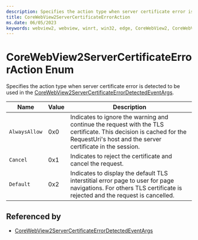 ```yaml
---
description: Specifies the action type when server certificate error is detected to be used in the CoreWebView2ServerCertificateErrorDetectedEventArgs.
title: CoreWebView2ServerCertificateErrorAction
ms.date: 06/05/2023
keywords: webview2, webview, winrt, win32, edge, CoreWebView2, CoreWebView2Controller, browser control, edge html, CoreWebView2ServerCertificateErrorAction
---
```


# CoreWebView2ServerCertificateErrorAction Enum

Specifies the action type when server certificate error is detected to be used in the [CoreWebView2ServerCertificateErrorDetectedEventArgs](corewebview2servercertificateerrordetectedeventargs.md).

| Name |  Value | Description |
|--|--|--|
|`AlwaysAllow` | 0x0  |  Indicates to ignore the warning and continue the request with the TLS certificate. This decision is cached for the RequestUri's host and the server certificate in the session.|
|`Cancel` | 0x1  |  Indicates to reject the certificate and cancel the request.|
|`Default` | 0x2  |  Indicates to display the default TLS interstitial error page to user for page navigations. For others TLS certificate is rejected and the request is cancelled.|


## Referenced by

- [CoreWebView2ServerCertificateErrorDetectedEventArgs](corewebview2servercertificateerrordetectedeventargs.md)
